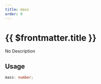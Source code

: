 ```yaml
---
title: mass
order: 0
---
```


# {{ $frontmatter.title }}

No Description

## Usage

```ts
mass: number;
```
